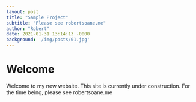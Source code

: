 ```yaml
---
layout: post
title: "Sample Project"
subtitle: "Please see robertsoane.me"
author: "Robert"
date: 2021-01-31 13:14:13 -0000
background: '/img/posts/01.jpg'
---
```


# Welcome
Welcome to my new website. This site is currently under construction.
For the time being, please see robertsoane.me




